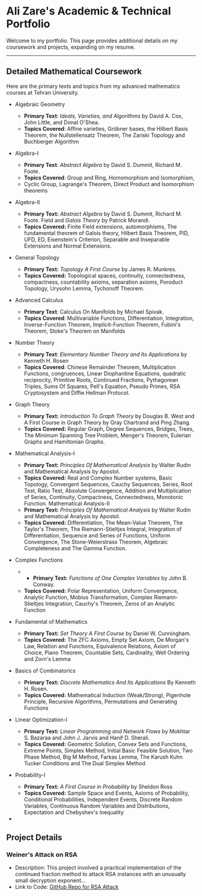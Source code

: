 # Ali Zare's Academic & Technical Portfolio

Welcome to my portfolio. This page provides additional details on my coursework and projects, expanding on my resume.

---

## Detailed Mathematical Coursework

Here are the primary texts and topics from my advanced mathematics courses at Tehran University.

*  Algebraic Geometry 
    *  **Primary Text**:   *Ideals, Varieties, and Algorithms*  by David A. Cox, John Little, and Donal O'Shea.
    *  **Topics Covered**:  Affine varieties, Gröbner bases, the Hilbert Basis Theorem,  the Nullstellensatz Theorem, The Zariski Topology and Buchberger Algorithm 

*  Algebra-I 
    *  **Primary Text**:   *Abstract Algebra*  by David S. Dummit, Richard M. Foote.
    *  **Topics Covered**:  Group and Ring, Homomorphism and Isomorphism, 
    * Cyclic Group, Lagrange's Theorem, Direct Product and Isomorphism theorems

* Algebra-II
    * **Primary Text:** *Abstract Algebra* by David S. Dummit, Richard M. Foote. Field and *Galois Theory* by Patrick Morandi.
    * **Topics Covered:** Finite Field extensions, automorphisms, The fundamental theorem of Galois theory, Hilbert Basis Theorem, PID, UFD, ED, Eisenstein's Criterion, Separable and Inseparable Extensions and Normal Extensions.
*  General Topology 
    *  **Primary Text:**   *Topology A First Course*  by James R. Munkres.
    *  **Topics Covered:**  Topological spaces, continuity, connectedness, compactness, countability axioms, separation axioms, Poroduct Topology, Urysohn Lemma, Tychonoff Theorem.
*  Advanced Calculus 
    *  **Primary Text**:   Calculus On Manifolds  by Michael Spivak.
    *  **Topics Covered**:  Multivariable Functions, Differentiation, Integration, Inverse-Function Theorem, Implicit-Function Theorem, Fubini's Theorem, Stoke's Theorem on Manifolds
*  Number Theory 
    *  **Primary Text**:  *Elementary Number Theory and Its Applications* by Kenneth H. Rosen
    *  **Topics Covered**:  Chinese Remainder Theorem, Multiplication Functions, congruences, Linear Diophantine Equations, quadratic reciprocity, Primitive Roots, Continued Fractions, Pythagorean Triples, Sums Of Squares, Pell's Equation, Pseudo Primes, RSA Cryptosystem and Diffie Hellman Protocol.
* Graph Theory
    * **Primary Text:** *Introduction To Graph Theory* by Douglas B. West and A First Course in Graph Theory by Gray Chartrand and Ping Zhang.
    * **Topics Covered:** Regular Graph, Degree Sequences, Bridges, Trees, The Minimum Spanning Tree Problem, Menger's Theorem, Eulerian Graphs and Hamiltonian Graphs. 
* Mathematical Analysis-I
    * **Primary Text:** *Principles Of Mathematical Analysis* by Walter Rudin and Mathematical Analysis by Apostol.
    * **Topics Covered:** Real and Complex Number systems, Basic Topology, Convergent Sequences, Cauchy Sequences, Series, Root Test, Ratio Test, Absolute Convergence, Addition and Multiplication of Series, Continuity, Compactness, Connectedness, Monotonic Function.
Mathematical Analysis-II
	* **Primary Text:** *Principles Of Mathematical Analysis* by Walter Rudin and Mathematical Analysis by Apostol.
	* **Topics Covered:** Differentiation, The Mean-Value Theorem, The Taylor's Theorem, The Riemann-Stieltjes Integral, Integration of Differentiation, Sequence and Series of Functions, Uniform Convergence, The Stone-Weierstrass Theorem, Algebraic Completeness and The Gamma Function.
* Complex Functions
	* * **Primary Text:** *Functions of One Complex Variables* by John B. Conway.
	* **Topics Covered:** Polar Representation, Uniform Convergence, Analytic Function, Mobius Transformation, Complex Riemann-Stieltjes Integration, Cauchy's Theorem, Zeros of an Analytic Function
* Fundamental of Mathematics
	* **Primary Text:** *Set Theory A First Course* by Daniel W. Cunningham.
	* **Topics Covered:** The ZFC Axioms, Empty Set Axiom, De Morgan's Law, Relation and Functions, Equivalence Relations, Axiom of Choice, Piano Theorem, Countable Sets, Cardinality, Well Ordering and Zorn's Lemma
* ‫‪Basics of Combinatorics‬‬‫‪
	* **Primary Text:** *Discrete Mathematics And Its Applications* By Kenneth H. Rosen.
	* **Topics Covered:** Mathematical Induction (Weak/Strong), Pigenhole Principle, Recursive Algorithms, Permutations and Generating Functions 
* Linear Optimization-I
	* **Primary Text:** *Linear Programming and Network Flows* by Mokhtar S. Bazaraa and John J. Jarvis and Hanif D. Sherali.
	* **Topics Covered:** Geometric Solution, Convex Sets and Functions, Extreme Points, Simplex Method, Initial Basic Feasible Solution, Two Phase Method, Big M Method, Farkas Lemma, The Karush Kuhn Tucker Conditions and The Dual Simplex Method 
* Probability-I
	* **Primary Text:** *A First Course in Probability* by Sheldon Ross
	* **Topics Covered:** Sample Space and Events, Axioms of Probability, Conditional Probabilities, Independent Events, Discrete Random Variables, Continuous Random Variables and Distributions, Expectation and Chebyshev's Inequality 
*  
## Project Details

### Weiner's Attack on RSA

*  Description:  This project involved a practical implementation of the continued fraction method to attack RSA instances with an unusually small decryption exponent...
*  Link to Code:  [GitHub Repo for RSA Attack](https://github.com/)

